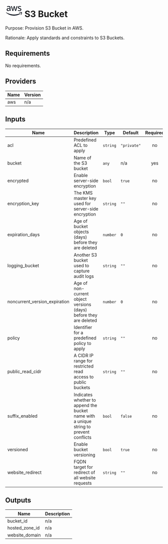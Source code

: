 # ![AWS](aws-logo.png) S3 Bucket

Purpose: Provision S3 Bucket in AWS.

Rationale: Apply standards and constraints to S3 Buckets.

## Requirements

No requirements.

## Providers

| Name | Version |
|------|---------|
| aws | n/a |

## Inputs

| Name | Description | Type | Default | Required |
|------|-------------|------|---------|:--------:|
| acl | Predefined ACL to apply | `string` | `"private"` | no |
| bucket | Name of the S3 bucket | `any` | n/a | yes |
| encrypted | Enable server-side encryption | `bool` | `true` | no |
| encryption\_key | The KMS master key used for server-side encryption | `string` | `""` | no |
| expiration\_days | Age of bucket objects (days) before they are deleted | `number` | `0` | no |
| logging\_bucket | Another S3 bucket used to capture audit logs | `string` | `""` | no |
| noncurrent\_version\_expiration | Age of non-current object versions (days) before they are deleted | `number` | `0` | no |
| policy | Identifier for a predefined policy to apply | `string` | `""` | no |
| public\_read\_cidr | A CIDR IP range for restricted read access to public buckets | `string` | `""` | no |
| suffix\_enabled | Indicates whether to append the bucket name with a unique string to prevent conflicts | `bool` | `false` | no |
| versioned | Enable bucket versioning | `bool` | `true` | no |
| website\_redirect | FQDN target for redirect of all website requests | `string` | `""` | no |

## Outputs

| Name | Description |
|------|-------------|
| bucket\_id | n/a |
| hosted\_zone\_id | n/a |
| website\_domain | n/a |

